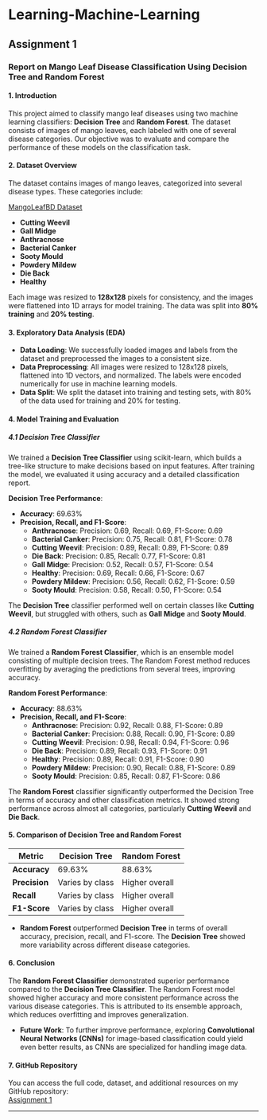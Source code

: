 # Learning-Machine-Learning
## Assignment 1
### **Report on Mango Leaf Disease Classification Using Decision Tree and Random Forest**

#### **1. Introduction**
This project aimed to classify mango leaf diseases using two machine learning classifiers: **Decision Tree** and **Random Forest**. The dataset consists of images of mango leaves, each labeled with one of several disease categories. Our objective was to evaluate and compare the performance of these models on the classification task.

#### **2. Dataset Overview**
The dataset contains images of mango leaves, categorized into several disease types. These categories include:

[MangoLeafBD Dataset](https://data.mendeley.com/datasets/hxsnvwty3r/1)
- **Cutting Weevil**
- **Gall Midge**
- **Anthracnose**
- **Bacterial Canker**
- **Sooty Mould**
- **Powdery Mildew**
- **Die Back**
- **Healthy**

Each image was resized to **128x128** pixels for consistency, and the images were flattened into 1D arrays for model training. The data was split into **80% training** and **20% testing**.

#### **3. Exploratory Data Analysis (EDA)**
- **Data Loading**: We successfully loaded images and labels from the dataset and preprocessed the images to a consistent size.
- **Data Preprocessing**: All images were resized to 128x128 pixels, flattened into 1D vectors, and normalized. The labels were encoded numerically for use in machine learning models.
- **Data Split**: We split the dataset into training and testing sets, with 80% of the data used for training and 20% for testing.

#### **4. Model Training and Evaluation**

##### **4.1 Decision Tree Classifier**
We trained a **Decision Tree Classifier** using scikit-learn, which builds a tree-like structure to make decisions based on input features. After training the model, we evaluated it using accuracy and a detailed classification report.

**Decision Tree Performance**:
- **Accuracy**: 69.63%
- **Precision, Recall, and F1-Score**:
  - **Anthracnose**: Precision: 0.69, Recall: 0.69, F1-Score: 0.69
  - **Bacterial Canker**: Precision: 0.75, Recall: 0.81, F1-Score: 0.78
  - **Cutting Weevil**: Precision: 0.89, Recall: 0.89, F1-Score: 0.89
  - **Die Back**: Precision: 0.85, Recall: 0.77, F1-Score: 0.81
  - **Gall Midge**: Precision: 0.52, Recall: 0.57, F1-Score: 0.54
  - **Healthy**: Precision: 0.69, Recall: 0.66, F1-Score: 0.67
  - **Powdery Mildew**: Precision: 0.56, Recall: 0.62, F1-Score: 0.59
  - **Sooty Mould**: Precision: 0.58, Recall: 0.50, F1-Score: 0.54

The **Decision Tree** classifier performed well on certain classes like **Cutting Weevil**, but struggled with others, such as **Gall Midge** and **Sooty Mould**.

##### **4.2 Random Forest Classifier**
We trained a **Random Forest Classifier**, which is an ensemble model consisting of multiple decision trees. The Random Forest method reduces overfitting by averaging the predictions from several trees, improving accuracy.

**Random Forest Performance**:
- **Accuracy**: 88.63%
- **Precision, Recall, and F1-Score**:
  - **Anthracnose**: Precision: 0.92, Recall: 0.88, F1-Score: 0.89
  - **Bacterial Canker**: Precision: 0.88, Recall: 0.90, F1-Score: 0.89
  - **Cutting Weevil**: Precision: 0.98, Recall: 0.94, F1-Score: 0.96
  - **Die Back**: Precision: 0.89, Recall: 0.93, F1-Score: 0.91
  - **Healthy**: Precision: 0.89, Recall: 0.91, F1-Score: 0.90
  - **Powdery Mildew**: Precision: 0.90, Recall: 0.88, F1-Score: 0.89
  - **Sooty Mould**: Precision: 0.85, Recall: 0.87, F1-Score: 0.86

The **Random Forest** classifier significantly outperformed the Decision Tree in terms of accuracy and other classification metrics. It showed strong performance across almost all categories, particularly **Cutting Weevil** and **Die Back**.

#### **5. Comparison of Decision Tree and Random Forest**

| Metric             | Decision Tree   | Random Forest   |
|--------------------|-----------------|-----------------|
| **Accuracy**       | 69.63%          | 88.63%          |
| **Precision**      | Varies by class | Higher overall  |
| **Recall**         | Varies by class | Higher overall  |
| **F1-Score**       | Varies by class | Higher overall  |

- **Random Forest** outperformed **Decision Tree** in terms of overall accuracy, precision, recall, and F1-score. The **Decision Tree** showed more variability across different disease categories.

#### **6. Conclusion**
The **Random Forest Classifier** demonstrated superior performance compared to the **Decision Tree Classifier**. The Random Forest model showed higher accuracy and more consistent performance across the various disease categories. This is attributed to its ensemble approach, which reduces overfitting and improves generalization.

- **Future Work**: To further improve performance, exploring **Convolutional Neural Networks (CNNs)** for image-based classification could yield even better results, as CNNs are specialized for handling image data.

#### **7. GitHub Repository**
You can access the full code, dataset, and additional resources on my GitHub repository:  
[Assignment 1](https://github.com/abirhasankhan/Learning-Machine-Learning/tree/main/Assignment%201)

---
